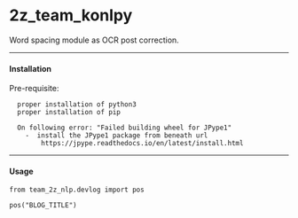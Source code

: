 # 2z_team_konlpy

Word spacing module as OCR post correction.


------------------------------

#### Installation

Pre-requisite:
```
  proper installation of python3
  proper installation of pip

  On following error: "Failed building wheel for JPype1"
    -  install the JPype1 package from beneath url
        https://jpype.readthedocs.io/en/latest/install.html
```

------------------------------

#### Usage


```
from team_2z_nlp.devlog import pos

pos("BLOG_TITLE")
```